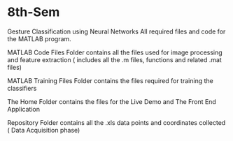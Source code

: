 # 8th-Sem
Gesture Classification using Neural Networks
All required files and code for the MATLAB program.

MATLAB Code Files Folder contains all the files used for image processing and feature extraction ( includes all the .m files, functions and related .mat files)

MATLAB Training Files Folder contains the files required for training the classifiers

The Home Folder contains the files for the Live Demo and The Front End Application

Repository Folder contains all the .xls data points and coordinates collected ( Data Acquisition phase)

